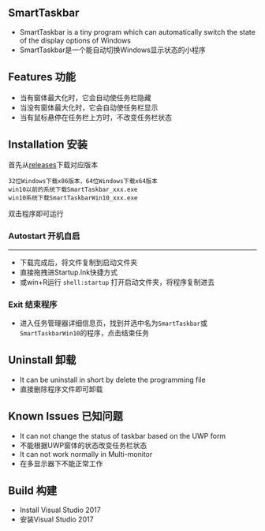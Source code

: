 SmartTaskbar
-----
* SmartTaskbar is a tiny program which can automatically switch the state of the display options of Windows
* SmartTaskbar是一个能自动切换Windows显示状态的小程序

Features 功能
-----
* 当有窗体最大化时，它会自动使任务栏隐藏
* 当没有窗体最大化时，它会自动使任务栏显示
* 当有鼠标悬停在任务栏上方时，不改变任务栏状态

Installation 安装
-----
首先从[releases](https://github.com/ChanpleCai/SmartTaskbar/releases)下载对应版本

    32位Windows下载x86版本，64位Windows下载x64版本
    win10以前的系统下载SmartTaskbar_xxx.exe
    win10系统下载SmartTaskbarWin10_xxx.exe

双击程序即可运行

### Autostart 开机自启
-----
* 下载完成后，将文件复制到启动文件夹
* 直接拖拽进Startup.lnk快捷方式
* 或win+R运行 `shell:startup` 打开启动文件夹，将程序复制进去

### Exit 结束程序


* 进入任务管理器详细信息页，找到并选中名为`SmartTaskbar`或`SmartTaskbarWin10`的程序，点击结束任务

Uninstall 卸载
----
* It can be uninstall in short by delete the programming file 
* 直接删除程序文件即可卸载

Known Issues 已知问题
-----
* It can not change the status of taskbar based on the UWP form
* 不能根据UWP窗体的状态改变任务栏状态
* It can not work normally in Multi-monitor
* 在多显示器下不能正常工作

Build 构建
-----
* Install Visual Studio 2017
* 安装Visual Studio 2017 
